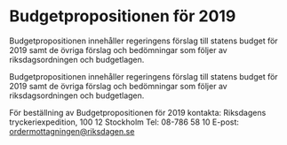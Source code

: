# Budgetpropositionen för 2019

Budgetpropositionen innehåller regeringens förslag till statens budget för 2019 samt de övriga förslag och bedömningar som följer av riksdagsordningen och budgetlagen.

Budgetpropositionen innehåller regeringens förslag till statens budget för 2019 samt de övriga förslag och bedömningar som följer av riksdagsordningen och budgetlagen.

För beställning av Budgetpropositionen för 2019 kontakta:
Riksdagens tryckeriexpedition, 100 12 Stockholm
Tel: 08-786 58 10
E-post: ordermottagningen@riksdagen.se
